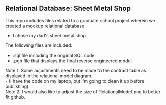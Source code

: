 ## Relational Database: Sheet Metal Shop
<div>
This repo includes files related to a graduate school project wherein we created a mockup relational database 
</div>

- I chose my dad's sheet metal shop. 
  
The following files are included:
- .sql file including the original SQL code
- .pgn file that displays the final reverse engineered model

<div>
Note 1: Some adjustments need to be made to the contract table as displayed in the relational model diagram.
</div>
<div>
- (I have the code on my laptop, but I'm going to clean it up before publishing)
</br>Note 2: I would also like to adjust the size of RelationalModel.png to better fit github. 
